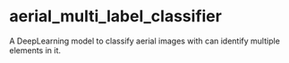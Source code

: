 # aerial_multi_label_classifier
A DeepLearning model to classify aerial images with can identify multiple elements in it.

